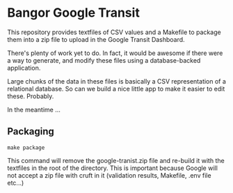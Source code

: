 Bangor Google Transit
=====================

This repository provides textfiles of CSV values and a Makefile to package them into a zip file to upload in the Google Transit Dashboard.

There's plenty of work yet to do. In fact, it would be awesome if there were a way to generate, and modify these files using a database-backed application.

Large chunks of the data in these files is basically a CSV representation of a relational database. So can we build a nice little app to make it easier to edit these. Probably.

In the meantime ...

Packaging
---------

```make package```

This command will remove the google-tranist.zip file and re-build it with the textfiles in the root of the directory. This is important because Google will not accept a zip file with cruft in it (validation results, Makefile, .env file etc...)
